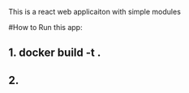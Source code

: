 This is a react web applicaiton with simple modules

#How to Run this app:

## 1. docker build -t <image-name> .
## 2. 
